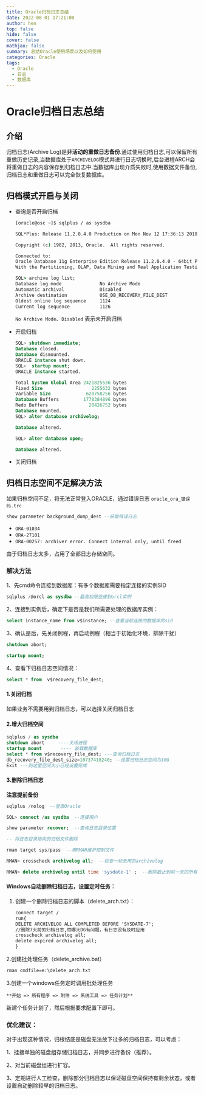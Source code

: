 ```yaml
---
title: Oracle归档日志总结
date: 2022-08-01 17:21:00
author: hen
top: false
hide: false
cover: false
mathjax: false
summary: 总结Oracle使用场景以及如何使用
categories: Oracle
tags:
  - Oracle
  - 日志
  - 数据库
---
```


# Oracle归档日志总结

## 介绍

归档日志(Archive Log)是**非活动的重做日志备份**.通过使用归档日志,可以保留所有重做历史记录,当数据库处于`ARCHIVELOG`模式并进行日志切换时,后台进程ARCH会将重做日志的内容保存到归档日志中.当数据库出现介质失败时,使用数据文件备份,归档日志和重做日志可以完全恢复数据库。

## 归档模式开启与关闭

- 查询是否开启归档

  ```cmd
  [oracle@osc ~]$ sqlplus / as sysdba
  
  SQL*Plus: Release 11.2.0.4.0 Production on Mon Nov 12 17:36:13 2018
  
  Copyright (c) 1982, 2013, Oracle.  All rights reserved.
  
  Connected to:
  Oracle Database 11g Enterprise Edition Release 11.2.0.4.0 - 64bit Production
  With the Partitioning, OLAP, Data Mining and Real Application Testing options
  
  SQL> archive log list; 
  Database log mode              No Archive Mode
  Automatic archival             Disabled
  Archive destination            USE_DB_RECOVERY_FILE_DEST
  Oldest online log sequence     1124
  Current log sequence           1126
  ```

  `No Archive Mode`、`Disabled` 表示未开启归档

- 开启归档

  ```sql
  SQL> shutdown immediate;
  Database closed.
  Database dismounted.
  ORACLE instance shut down.
  SQL>  startup mount;
  ORACLE instance started.
  
  Total System Global Area 2421825536 bytes
  Fixed Size                  2255632 bytes
  Variable Size             620758256 bytes
  Database Buffers         1778384896 bytes
  Redo Buffers               20426752 bytes
  Database mounted.
  SQL> alter database archivelog;
  
  Database altered.
  
  SQL> alter database open;
  
  Database altered.
  ```

- 关闭归档



## 归档日志空间不足解决方法

如果归档空间不足，将无法正常登入ORACLE，通过错误日志 `oracle_ora_错误码.trc` 

```sql
show parameter background_dump_dest --获取错误日志
```

- `ORA-01034`
- `ORA-27101`
- `ORA-00257: archiver error. Connect internal only, until freed`

由于归档日志太多，占用了全部日志存储空间。

### 解决方法

1、先cmd命令连接到数据库：有多个数据库需要指定连接的实例SID

```sql
sqlplus /@orcl as sysdba --最高权限连接到orcl实例
```

2、连接到实例后，确定下是否是我们所需要处理的数据库实例：

```sql
select instance_name from v$instance; --查看当前连接的数据库的sid
```

3、确认是后，先关闭例程，再启动例程（相当于初始化环境，排除干扰）

```sql
shutdown abort;

startup mount; 
```

4、查看下归档日志空间情况：

```sql
select * from  v$recovery_file_dest;
```

#### 1.关闭归档

如果业务不需要用到归档日志，可以选择关闭归档日志

#### 2.增大归档空间

```sql
sqlplus / as sysdba
shutdown abort     ----关闭进程
startup mount       ---- 装载数据库
select * from v$recovery_file_dest; ---查询归档日志
db_recovery_file_dest_size=10737418240; --设置归档日志空间为10G
Exit ---到这里空间大小已经设置完成
```

#### 3.删除归档日志

**注意提前备份**

```sql
sqlplus /nolog  --登录Oracle

SQL> connect /as sysdba  --连接用户

show parameter recover;  --查询日志目录位置

-- 将日志目录指向的归档文件删除

rman target sys/pass  --用RMAN维护控制文件

RMAN> crosscheck archivelog all;  --检查一些无用的archivelog

RMAN> delete archivelog until time 'sysdate-1' ;  --删除截止到前一天的所有archivelog
```

#### Windows自动删除归档日志，设置定时任务：

1. 创建一个删除归档日志的脚本（delete_arch.txt）：

    ```txt
    connect target /
    run{
    DELETE ARCHIVELOG ALL COMPLETED BEFORE 'SYSDATE-7'; 
    //删除7天前的归档日志,怕哪天DG有问题，有日志没有及时应用
    crosscheck archivelog all;
    delete expired archivelog all;
    }
    ```

2.创建批处理任务（delete_archive.bat）

```txt
rman cmdfile=e:\delete_arch.txt
```

3.创建一个windows任务定时调用批处理任务

    **开始 => 所有程序 => 附件 => 系统工具 => 任务计划**

新建个任务计划了，然后根据要求配置下即可。

### 优化建议：

对于出现这种情况，归根结底是磁盘无法放下过多的归档日志，可以考虑：

1、挂接单独的磁盘组存储归档日志，并同步进行备份（推荐）。

2、对当前磁盘组进行扩容。

3、定期进行人工检查，删除部分归档日志以保证磁盘空间保持有剩余状态，或者设置自动删除较早的归档日志。